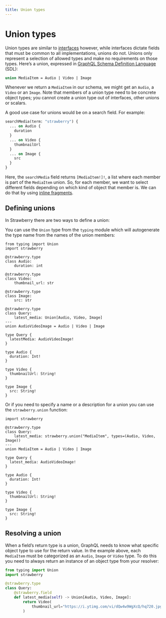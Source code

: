 ```yaml
---
title: Union types
---
```


# Union types

Union types are similar to [interfaces](/docs/types/interfaces) however, while interfaces
dictate fields that must be common to all implementations, unions do not. Unions
only represent a selection of allowed types and make no requirements on those
types. Here’s a union, expressed in
[GraphQL Schema Definition Language](https://graphql.org/learn/schema/#type-language)
(SDL):

```graphql
union MediaItem = Audio | Video | Image
```

Whenever we return a `MediaItem` in our schema, we might get an `Audio`, a
`Video` or an `Image`. Note that members of a union type need to be concrete
object types; you cannot create a union type out of interfaces, other unions or
scalars.

A good use case for unions would be on a search field. For example:

```graphql
searchMedia(term: "strawberry") {
  ... on Audio {
    duration
  }
  ... on Video {
    thumbnailUrl
  }
  ... on Image {
    src
  }
}
```

Here, the `searchMedia` field returns `[MediaItem!]!`, a list where each member
is part of the `MediaItem` union. So, for each member, we want to select different
fields depending on which kind of object that member is. We can do that by using
[inline fragments](https://graphql.org/learn/queries/#inline-fragments).

## Defining unions

In Strawberry there are two ways to define a union:

You can use the `Union` type from the `typing` module which will
autogenerate the type name from the names of the union members:

```python+schema
from typing import Union
import strawberry

@strawberry.type
class Audio:
    duration: int

@strawberry.type
class Video:
    thumbnail_url: str

@strawberry.type
class Image:
    src: str

@strawberry.type
class Query:
    latest_media: Union[Audio, Video, Image]
---
union AudioVideoImage = Audio | Video | Image

type Query {
  latestMedia: AudioVideoImage!
}

type Audio {
  duration: Int!
}

type Video {
  thumbnailUrl: String!
}

type Image {
  src: String!
}
```

Or if you need to specify a name or a description for a union you can use the
`strawberry.union` function:

```python+schema
import strawberry

@strawberry.type
class Query:
    latest_media: strawberry.union("MediaItem", types=(Audio, Video, Image))
---
union MediaItem = Audio | Video | Image

type Query {
  latest_media: AudioVideoImage!
}

type Audio {
  duration: Int!
}

type Video {
  thumbnailUrl: String!
}

type Image {
  src: String!
}
```

## Resolving a union

When a field’s return type is a union, GraphQL needs to know what specific
object type to use for the return value. In the example above, each `MediaItem`
must be categorized as an `Audio`, `Image` or `Video` type. To do this you need
to always return an instance of an object type from your resolver:

```python
from typing import Union
import strawberry

@strawberry.type
class Query:
    @strawberry.field
    def latest_media(self) -> Union[Audio, Video, Image]:
        return Video(
            thumbnail_url="https://i.ytimg.com/vi/dQw4w9WgXcQ/hq720.jpg",
        )
```
